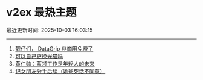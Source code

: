 # v2ex 最热主题

最近更新时间: 2025-10-03 16:03:15

--- 
1. [靓仔们， DataGrip 非商用免费了](https://www.v2ex.com/t/1163202) 
2. [可以自己更换光猫吗](https://www.v2ex.com/t/1163205) 
3. [黄仁勋：蓝领工作是年轻人的未来](https://www.v2ex.com/t/1163211) 
4. [记女朋友分手后续（她爸死活不同意）](https://www.v2ex.com/t/1163215) 
